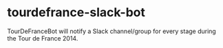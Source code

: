 tourdefrance-slack-bot
======================

TourDeFranceBot will notify a Slack channel/group for every stage during the Tour de France 2014.
